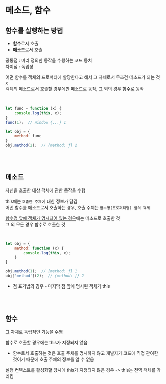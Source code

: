 # 메소드, 함수

## 함수를 실행하는 방법

* **함수**로서 호출
* **메소드**로서 호출

공통점 : 미리 정의한 동작을 수행하는 코드 뭉치  
차이점 : 독립성

어떤 함수를 객체의 프로퍼티에 할당한다고 해서 그 자체로서 무조건 메소드가 되는 것 x  
객체의 메소드로서 호출할 경우에만 메소드로 동작, 그 외의 경우 함수로 동작

<br>

```js
let func = function (x) {
    console.log(this, x);
}
func(1);  // Window {...} 1

let obj = {
    method: func
}
obj.method(2);  // {method: ƒ} 2
```

<br><br>

## 메소드

자신을 호출한 대상 객체에 관한 동작을 수행

this에는 `호출한 주체`에 대한 정보가 담김  
어떤 함수를 메소드로서 호출하는 경우, 호출 주체는 `함수명(프로퍼티명) 앞의 객체`

<u>함수명 앞에 객체가 명시되어 있는 경우</u>에는 메소드로 호출한 것  
그 외 모든 경우 함수로 호출한 것

<br>

```js
let obj = {
    method: function (x) {
        console.log(this, x);
    }
}

obj.method(1);  // {method: ƒ} 1 
obj['method'](2);  // {method: ƒ} 2
```

* 점 표기법의 경우 - 마지막 점 앞에 명시된 객체가 this

<br><br>

## 함수

그 자체로 독립적인 기능을 수행

함수로 호출할 경우에는 this가 지정되지 않음
* 함수로서 호출하는 것은 호출 주체를 명시하지 않고 개발자가 코드에 직접 관여한 것이기 때문에 호출 주체의 정보를 알 수 없음

실행 컨텍스트를 활성화할 당시에 this가 지정되지 않은 경우 -> this는 전역 객체를 가리킴

